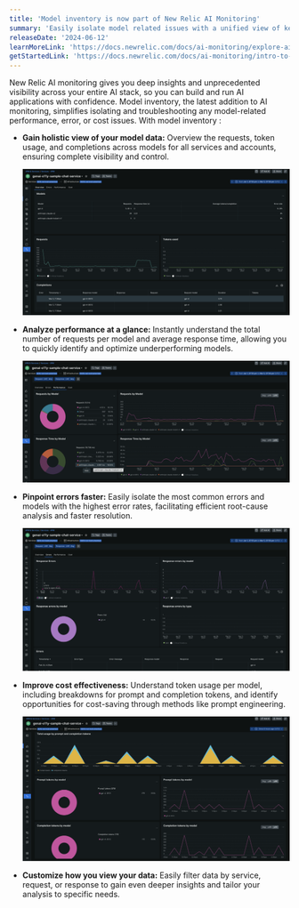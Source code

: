 ```yaml
---
title: 'Model inventory is now part of New Relic AI Monitoring'
summary: 'Easily isolate model related issues with a unified view of key metrics across all models'
releaseDate: '2024-06-12'
learnMoreLink: 'https://docs.newrelic.com/docs/ai-monitoring/explore-ai-data/view-model-data/'
getStartedLink: 'https://docs.newrelic.com/docs/ai-monitoring/intro-to-ai-monitoring/#get-started'
---
```


New Relic AI monitoring gives you deep insights and unprecedented visibility across your entire AI stack, so you can build and run AI applications with confidence.  Model inventory, the latest addition to  AI monitoring, simplifies isolating and troubleshooting any model-related performance, error, or cost issues. With model inventory :

* **Gain holistic view of your model data:** Overview the requests, token usage, and completions across models for all services and accounts, ensuring complete visibility and control.

    ![Model overview](./images/aim_1.png "A screenshot that show the model inventory overview")

* **Analyze performance at a glance:** Instantly understand the total number of requests per model and average response time, allowing you to quickly identify and optimize underperforming models.

    ![ Model Performance](./images/aim_2.png "A screenshot that shows performance metrics across all models")

* **Pinpoint errors faster:** Easily isolate the most common errors and models with the highest error rates, facilitating efficient root-cause analysis and faster resolution.

    ![Model Errors ](./images/aim_3.png "A screenshot that shows errors across all models")

* **Improve cost effectiveness:** Understand token usage per model, including breakdowns for prompt and completion tokens, and identify opportunities for cost-saving through methods like prompt engineering.
  
    ![Model costs](./images/aim_4.png "A screenshot that shows costs across all models")

* **Customize how you view your data:** Easily filter data by service, request, or response to gain even deeper insights and tailor your analysis to specific needs.